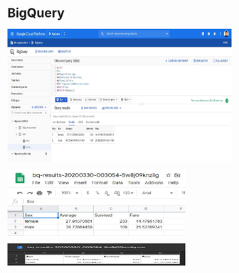 # BigQuery

<p align="left">
  <img width="900" height="300" src="https://github.com/ankur715/GCP/blob/master/bigquery/query.JPG">
</p>

<p align="left">
  <img width="400" height="150" src="https://github.com/ankur715/GCP/blob/master/bigquery/google%20sheets.JPG">
</p>

<p align="left">
  <img width="400" height="50" src="https://github.com/ankur715/GCP/blob/master/bigquery/google%20docs.JPG">
</p>
